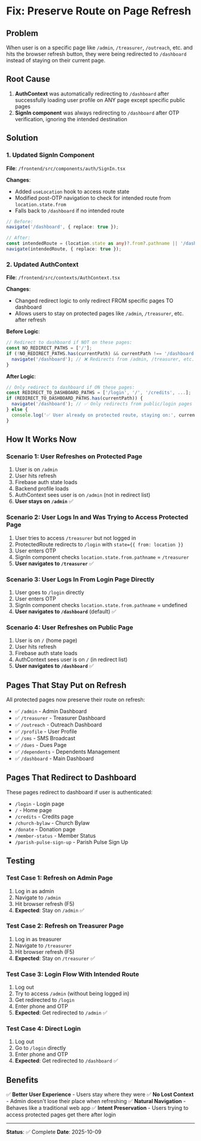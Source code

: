 # Fix: Preserve Route on Page Refresh

## Problem

When user is on a specific page like `/admin`, `/treasurer`, `/outreach`, etc. and hits the browser refresh button, they were being redirected to `/dashboard` instead of staying on their current page.

## Root Cause

1. **AuthContext** was automatically redirecting to `/dashboard` after successfully loading user profile on ANY page except specific public pages
2. **SignIn component** was always redirecting to `/dashboard` after OTP verification, ignoring the intended destination

## Solution

### 1. Updated SignIn Component

**File**: `/frontend/src/components/auth/SignIn.tsx`

**Changes**:
- Added `useLocation` hook to access route state
- Modified post-OTP navigation to check for intended route from `location.state.from`
- Falls back to `/dashboard` if no intended route

```typescript
// Before:
navigate('/dashboard', { replace: true });

// After:
const intendedRoute = (location.state as any)?.from?.pathname || '/dashboard';
navigate(intendedRoute, { replace: true });
```

### 2. Updated AuthContext

**File**: `/frontend/src/contexts/AuthContext.tsx`

**Changes**:
- Changed redirect logic to only redirect FROM specific pages TO dashboard
- Allows users to stay on protected pages like `/admin`, `/treasurer`, etc. after refresh

**Before Logic**:
```typescript
// Redirect to dashboard if NOT on these pages:
const NO_REDIRECT_PATHS = ['/'];
if (!NO_REDIRECT_PATHS.has(currentPath) && currentPath !== '/dashboard') {
  navigate('/dashboard'); // ❌ Redirects from /admin, /treasurer, etc.
}
```

**After Logic**:
```typescript
// Only redirect to dashboard if ON these pages:
const REDIRECT_TO_DASHBOARD_PATHS = ['/login', '/', '/credits', ...];
if (REDIRECT_TO_DASHBOARD_PATHS.has(currentPath)) {
  navigate('/dashboard'); // ✅ Only redirects from public/login pages
} else {
  console.log('✅ User already on protected route, staying on:', currentPath);
}
```

## How It Works Now

### Scenario 1: User Refreshes on Protected Page
1. User is on `/admin`
2. User hits refresh
3. Firebase auth state loads
4. Backend profile loads
5. AuthContext sees user is on `/admin` (not in redirect list)
6. **User stays on `/admin`** ✅

### Scenario 2: User Logs In and Was Trying to Access Protected Page
1. User tries to access `/treasurer` but not logged in
2. ProtectedRoute redirects to `/login` with `state={{ from: location }}`
3. User enters OTP
4. SignIn component checks `location.state.from.pathname` = `/treasurer`
5. **User navigates to `/treasurer`** ✅

### Scenario 3: User Logs In From Login Page Directly
1. User goes to `/login` directly
2. User enters OTP
3. SignIn component checks `location.state.from.pathname` = undefined
4. **User navigates to `/dashboard`** (default) ✅

### Scenario 4: User Refreshes on Public Page
1. User is on `/` (home page)
2. User hits refresh
3. Firebase auth state loads
4. AuthContext sees user is on `/` (in redirect list)
5. **User navigates to `/dashboard`** ✅

## Pages That Stay Put on Refresh

All protected pages now preserve their route on refresh:
- ✅ `/admin` - Admin Dashboard
- ✅ `/treasurer` - Treasurer Dashboard
- ✅ `/outreach` - Outreach Dashboard
- ✅ `/profile` - User Profile
- ✅ `/sms` - SMS Broadcast
- ✅ `/dues` - Dues Page
- ✅ `/dependents` - Dependents Management
- ✅ `/dashboard` - Main Dashboard

## Pages That Redirect to Dashboard

These pages redirect to dashboard if user is authenticated:
- `/login` - Login page
- `/` - Home page
- `/credits` - Credits page
- `/church-bylaw` - Church Bylaw
- `/donate` - Donation page
- `/member-status` - Member Status
- `/parish-pulse-sign-up` - Parish Pulse Sign Up

## Testing

### Test Case 1: Refresh on Admin Page
1. Log in as admin
2. Navigate to `/admin`
3. Hit browser refresh (F5)
4. **Expected**: Stay on `/admin` ✅

### Test Case 2: Refresh on Treasurer Page
1. Log in as treasurer
2. Navigate to `/treasurer`
3. Hit browser refresh (F5)
4. **Expected**: Stay on `/treasurer` ✅

### Test Case 3: Login Flow With Intended Route
1. Log out
2. Try to access `/admin` (without being logged in)
3. Get redirected to `/login`
4. Enter phone and OTP
5. **Expected**: Get redirected to `/admin` ✅

### Test Case 4: Direct Login
1. Log out
2. Go to `/login` directly
3. Enter phone and OTP
4. **Expected**: Get redirected to `/dashboard` ✅

## Benefits

✅ **Better User Experience** - Users stay where they were
✅ **No Lost Context** - Admin doesn't lose their place when refreshing
✅ **Natural Navigation** - Behaves like a traditional web app
✅ **Intent Preservation** - Users trying to access protected pages get there after login

---

**Status**: ✅ Complete
**Date**: 2025-10-09
